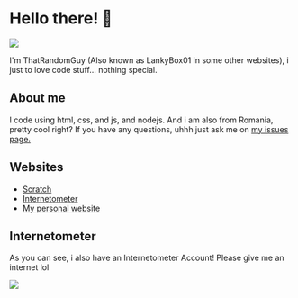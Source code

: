 # Hello there! 👋
![](https://komarev.com/ghpvc/?username=CodeGuy92&color=dc143c)

I'm ThatRandomGuy (Also known as LankyBox01 in some other websites), i just to love code stuff... nothing special.

## About me
I code using html, css, and js, and nodejs. And i am also from Romania, pretty cool right?
If you have any questions, uhhh just ask me on <a href="https://github.com/CodeGuy92/website/issues">my issues page.</a>

## Websites
- <a href="https://scratch.mit.edu/users/LankyBox01/">Scratch</a>
- <a href="http://internetometer.com/give/47926">Internetometer</a>
- <a href="https://lankybox01.glitch.me/">My personal website</a>

## Internetometer
As you can see, i also have an Internetometer Account! Please give me an internet lol

<a href='http://internetometer.com/give/47926'><img src='http://internetometer.com/image/47926.png'/></a>
